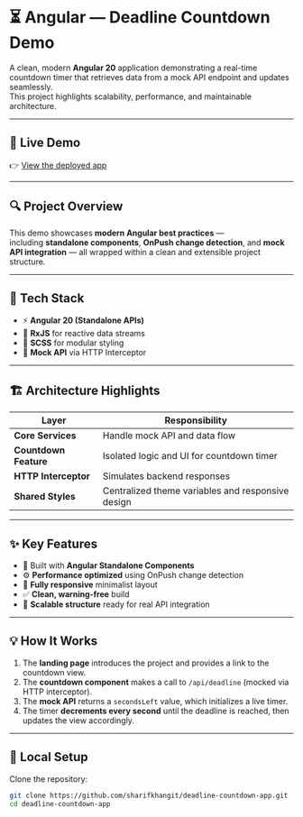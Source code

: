 # ⏳ Angular — Deadline Countdown Demo

A clean, modern **Angular 20** application demonstrating a real-time countdown timer that retrieves data from a mock API endpoint and updates seamlessly.  
This project highlights scalability, performance, and maintainable architecture.

---

## 🚀 Live Demo  
👉 [View the deployed app](https://sharifkhangit.github.io/deadline-countdown-app/)

---

## 🔍 Project Overview  
This demo showcases **modern Angular best practices** —  
including **standalone components**, **OnPush change detection**, and **mock API integration** — all wrapped within a clean and extensible project structure.

---

## 🧩 Tech Stack
- ⚡ **Angular 20 (Standalone APIs)**
- 🔁 **RxJS** for reactive data streams  
- 🎨 **SCSS** for modular styling  
- 🧪 **Mock API** via HTTP Interceptor  

---

## 🏗️ Architecture Highlights
| Layer | Responsibility |
|-------|----------------|
| **Core Services** | Handle mock API and data flow |
| **Countdown Feature** | Isolated logic and UI for countdown timer |
| **HTTP Interceptor** | Simulates backend responses |
| **Shared Styles** | Centralized theme variables and responsive design |

---

## ✨ Key Features
- 🚀 Built with **Angular Standalone Components**
- ⚙️ **Performance optimized** using OnPush change detection
- 💎 **Fully responsive** minimalist layout
- ✅ **Clean, warning-free** build
- 🧱 **Scalable structure** ready for real API integration

---

## 💡 How It Works
1. The **landing page** introduces the project and provides a link to the countdown view.  
2. The **countdown component** makes a call to `/api/deadline` (mocked via HTTP interceptor).  
3. The **mock API** returns a `secondsLeft` value, which initializes a live timer.  
4. The timer **decrements every second** until the deadline is reached, then updates the view accordingly.

---

## 🧠 Local Setup

Clone the repository:
```bash
git clone https://github.com/sharifkhangit/deadline-countdown-app.git
cd deadline-countdown-app
